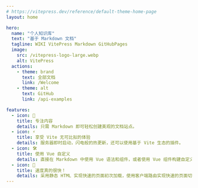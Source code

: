```yaml
---
# https://vitepress.dev/reference/default-theme-home-page
layout: home

hero:
  name: "个人知识库"
  text: "基于 Markdown 文档"
  tagline: WIKI VitePress Markdown GitHubPages
  image:
    src: /vitepress-logo-large.webp
    alt: VitePress
  actions:
    - theme: brand
      text: 全部文档
      link: /Welcome
    - theme: alt
      text: GitHub
      link: /api-examples

features:
  - icon: 📝
    title: 专注内容
    details: 只需 Markdown 即可轻松创建美观的文档站点。
  - icon: ⚡️
    title: 享受 Vite 无可比拟的体验
    details: 服务器即时启动，闪电般的热更新，还可以使用基于 Vite 生态的插件。
  - icon: 🛠️
    title: 使用 Vue 自定义
    details: 直接在 Markdown 中使用 Vue 语法和组件，或者使用 Vue 组件构建自定义主题。
  - icon: 🚀
    title: 速度真的很快！
    details: 采用静态 HTML 实现快速的页面初次加载，使用客户端路由实现快速的页面切换导航。
---
```

